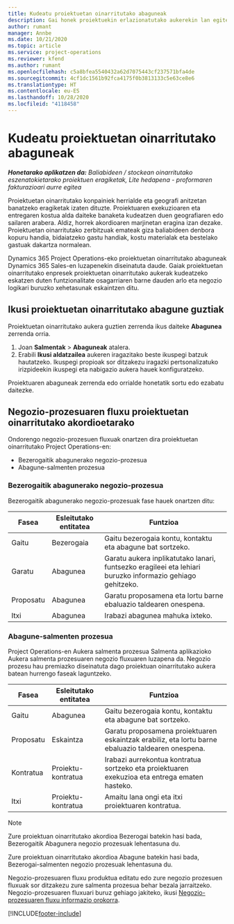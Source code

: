 ```yaml
---
title: Kudeatu proiektuetan oinarritutako abaguneak
description: Gai honek proiektuekin erlazionatutako aukerekin lan egiteko moduari buruzko informazioa eskaintzen du.
author: rumant
manager: Annbe
ms.date: 10/21/2020
ms.topic: article
ms.service: project-operations
ms.reviewer: kfend
ms.author: rumant
ms.openlocfilehash: c5a8bfea5540432a62d7075443cf237571bfa4de
ms.sourcegitcommit: 4cf1dc1561b92fca4175f0b3813133c5e63ce8e6
ms.translationtype: HT
ms.contentlocale: eu-ES
ms.lasthandoff: 10/28/2020
ms.locfileid: "4118458"
---
```

# <a name="manage-project-based-opportunities"></a>Kudeatu proiektuetan oinarritutako abaguneak

_**Honetarako aplikatzen da:** Baliabideen / stockean oinarritutako eszenatokietarako proiektuen eragiketak, Lite hedapena - proformaren fakturazioari aurre egitea_

Proiektuetan oinarritutako konpainiek herrialde eta geografi anitzetan banatzeko eragiketak izaten dituzte. Proiektuaren exekuzioaren eta entregaren kostua alda daiteke banaketa kudeatzen duen geografiaren edo sailaren arabera. Aldiz, horrek akordioaren marjinetan eragina izan dezake. Proiektuetan oinarritutako zerbitzuak emateak giza baliabideen denbora kopuru handia, bidaiatzeko gastu handiak, kostu materialak eta bestelako gastuak dakartza normalean.

Dynamics 365 Project Operations-eko proiektuetan oinarritutako abaguneak Dynamics 365 Sales-en luzapenekin diseinatuta daude. Gaiak proiektuetan oinarritutako enpresek proiektuetan oinarritutako aukerak kudeatzeko eskatzen duten funtzionalitate osagarriaren barne dauden arlo eta negozio logikari buruzko xehetasunak eskaintzen ditu.

## <a name="view-all-project-based-opportunities"></a>Ikusi proiektuetan oinarritutako abagune guztiak

Proiektuetan oinarritutako aukera guztien zerrenda ikus daiteke **Abagunea** zerrenda orria. 

1. Joan **Salmentak** > **Abaguneak** atalera.
2. Erabili **Ikusi aldatzailea** aukeren iragazitako beste ikuspegi batzuk hautatzeko. Ikuspegi propioak sor ditzakezu iragazki pertsonalizatuko irizpideekin ikuspegi eta nabigazio aukera hauek konfiguratzeko.

Proiektuaren abaguneak zerrenda edo orrialde honetatik sortu edo ezabatu daitezke.

## <a name="business-process-flow-for-project-based-deals"></a>Negozio-prozesuaren fluxu proiektuetan oinarritutako akordioetarako

Ondorengo negozio-prozesuen fluxuak onartzen dira proiektuetan oinarritutako Project Operations-en:

- Bezerogaitik abagunerako negozio-prozesua
- Abagune-salmenten prozesua

### <a name="lead-to-opportunity-business-process"></a>Bezerogaitik abagunerako negozio-prozesua 
Bezerogaitik abagunerako negozio-prozesuak fase hauek onartzen ditu:

| Fasea | Esleitutako entitatea | Funtzioa |
| --- | --- | --- |
| Gaitu | Bezerogaia | Gaitu bezerogaia kontu, kontaktu eta abagune bat sortzeko. |
| Garatu | Abagunea | Garatu aukera inplikatutako lanari, funtsezko eragileei eta lehiari buruzko informazio gehiago gehitzeko. |
| Proposatu | Abagunea | Garatu proposamena eta lortu barne ebaluazio taldearen onespena. |
| Itxi | Abagunea | Irabazi abagunea mahuka ixteko. |

### <a name="opportunity-sales-process"></a>Abagune-salmenten prozesua
Project Operations-en Aukera salmenta prozesua Salmenta aplikazioko Aukera salmenta prozesuaren negozio fluxuaren luzapena da. Negozio prozesu hau premiazko diseinatuta dago proiektuan oinarritutako aukera batean hurrengo faseak laguntzeko.

| Fasea | Esleitutako entitatea | Funtzioa |
| --- | --- | --- |
| Gaitu | Abagunea | Gaitu bezerogaia kontu, kontaktu eta abagune bat sortzeko. |
| Proposatu | Eskaintza | Garatu proposamena proiektuaren eskaintzak erabiliz, eta lortu barne ebaluazio taldearen onespena. |
| Kontratua | Proiektu-kontratua | Irabazi aurrekontua kontratua sortzeko eta proiektuaren exekuzioa eta entrega ematen hasteko. |
| Itxi | Proiektu-kontratua | Amaitu lana ongi eta itxi proiektuaren kontratua. |

> [!NOTE]
> Zure proiektuan oinarritutako akordioa Bezerogai batekin hasi bada, Bezerogaitik Abagunera negozio prozesuak lehentasuna du.
>
> Zure proiektuan oinarritutako akordioa Abagune batekin hasi bada, Bezerogai-salmenten negozio prozesuak lehentasuna du.

Negozio-prozesuaren fluxu produktua editatu edo zure negozio prozesuen fluxuak sor ditzakezu zure salmenta prozesua behar bezala jarraitzeko. Negozio-prozesuaren fluxuari buruz gehiago jakiteko, ikusi [Negozio-prozesuaren fluxu informazio orokorra](https://docs.microsoft.com/dynamics365/customerengagement/on-premises/customize/business-process-flows-overview).


[!INCLUDE[footer-include](../includes/footer-banner.md)]